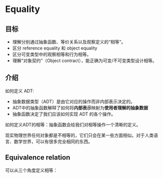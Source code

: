 # Equality

## 目标

- 理解分别通过抽象函数、等价关系以及观察定义的“相等”。
- 区分  reference equality 和 object equality
- 区分可变类型中的观察相等和行为相等。
- 理解“对象契约”（Object contract），能正确为可变/不可变类型设计相等。

## 介绍
如何定义 ADT:
- 抽象数据类型（ADT）是由它对应的操作而非内部表示决定的。
- ADT中的抽象函数解释了如何将**内部表示**映射为**使用者理解的抽象数据**
- 抽象函数决定了我们应该如何实现 ADT 的各个操作。

如何定义ADT的相等：抽象函数会给我们对相等操作一个清晰的定义。

现实物理世界任何对象都是不相等的，它们只会在某一些方面相似。对于人类语言、数学世界，可以有很多完全相同的东西。

## Equivalence relation
可以从三个角度定义相等：

